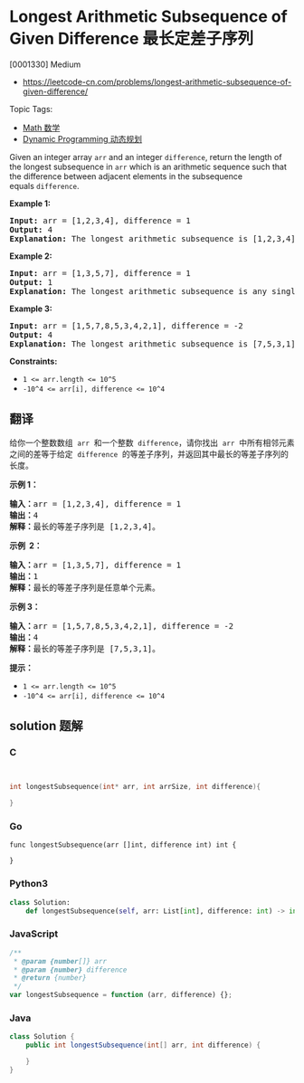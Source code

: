 # Longest Arithmetic Subsequence of Given Difference 最长定差子序列

[0001330] Medium

- https://leetcode-cn.com/problems/longest-arithmetic-subsequence-of-given-difference/

Topic Tags:

- [Math 数学](https://leetcode-cn.com/tag/math/)
- [Dynamic Programming 动态规划](https://leetcode-cn.com/tag/dynamic-programming/)

Given an integer array `arr` and an integer `difference`, return the length of the longest subsequence in `arr` which is an arithmetic sequence such that the difference between adjacent elements in the subsequence equals `difference`.

**Example 1:**

<pre><strong>Input:</strong> arr = [1,2,3,4], difference = 1
<strong>Output:</strong> 4
<strong>Explanation: </strong>The longest arithmetic subsequence is [1,2,3,4].</pre>

**Example 2:**

<pre><strong>Input:</strong> arr = [1,3,5,7], difference = 1
<strong>Output:</strong> 1
<strong>Explanation: </strong>The longest arithmetic subsequence is any single element.
</pre>

**Example 3:**

<pre><strong>Input:</strong> arr = [1,5,7,8,5,3,4,2,1], difference = -2
<strong>Output:</strong> 4
<strong>Explanation: </strong>The longest arithmetic subsequence is [7,5,3,1].
</pre>

**Constraints:**

- `1 <= arr.length <= 10^5`
- `-10^4 <= arr[i], difference <= 10^4`

## 翻译

给你一个整数数组  `arr`  和一个整数  `difference`，请你找出  `arr`  中所有相邻元素之间的差等于给定  `difference`  的等差子序列，并返回其中最长的等差子序列的长度。

**示例 1：**

<pre><strong>输入：</strong>arr = [1,2,3,4], difference = 1
<strong>输出：</strong>4
<strong>解释：</strong>最长的等差子序列是 [1,2,3,4]。</pre>

**示例  2：**

<pre><strong>输入：</strong>arr = [1,3,5,7], difference = 1
<strong>输出：</strong>1
<strong>解释：</strong>最长的等差子序列是任意单个元素。
</pre>

**示例 3：**

<pre><strong>输入：</strong>arr = [1,5,7,8,5,3,4,2,1], difference = -2
<strong>输出：</strong>4
<strong>解释：</strong>最长的等差子序列是 [7,5,3,1]。
</pre>

**提示：**

- `1 <= arr.length <= 10^5`
- `-10^4 <= arr[i], difference <= 10^4`

## solution 题解

### C

```c


int longestSubsequence(int* arr, int arrSize, int difference){

}


```

### Go

```golang
func longestSubsequence(arr []int, difference int) int {

}
```

### Python3

```python
class Solution:
    def longestSubsequence(self, arr: List[int], difference: int) -> int:

```

### JavaScript

```javascript
/**
 * @param {number[]} arr
 * @param {number} difference
 * @return {number}
 */
var longestSubsequence = function (arr, difference) {};
```

### Java

```java
class Solution {
    public int longestSubsequence(int[] arr, int difference) {

    }
}
```
